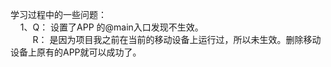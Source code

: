 学习过程中的一些问题：  
 &nbsp;&nbsp;&nbsp;&nbsp;1、Q： 设置了APP 的@main入口发现不生效。  
      &nbsp;&nbsp;&nbsp;&nbsp;&nbsp;&nbsp;&nbsp;&nbsp;&nbsp;R： 是因为项目我之前在当前的移动设备上运行过，所以未生效。删除移动设备上原有的APP就可以成功了。  
 
